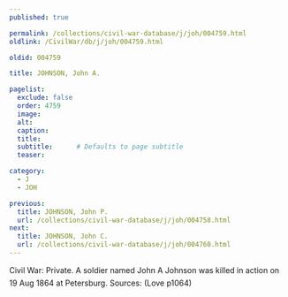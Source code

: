 ```yaml
---
published: true

permalink: /collections/civil-war-database/j/joh/004759.html
oldlink: /CivilWar/db/j/joh/004759.html

oldid: 004759

title: JOHNSON, John A.

pagelist:
  exclude: false
  order: 4759
  image: 
  alt:
  caption:
  title:
  subtitle:      # Defaults to page subtitle
  teaser:

category: 
  - J 
  - JOH

previous:
  title: JOHNSON, John P.
  url: /collections/civil-war-database/j/joh/004758.html  
next:
  title: JOHNSON, John C.
  url: /collections/civil-war-database/j/joh/004760.html   
---
```

Civil War: Private. A soldier named &#147;John A Johnson&#148; was killed in action on 19 Aug 1864 at Petersburg. Sources: (Love p1064)